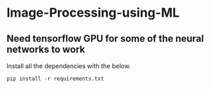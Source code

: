# Image-Processing-using-ML

## Need tensorflow GPU for some of the neural networks to work

Install all the dependencies with the below.
```
pip install -r requirements.txt
```
